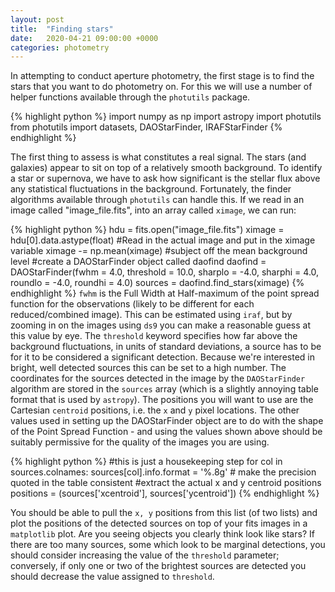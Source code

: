 ```yaml
---
layout: post
title:  "Finding stars"
date:   2020-04-21 09:00:00 +0000
categories: photometry
---
```


In attempting to conduct aperture photometry, the first stage is to find the stars that
you want to do photometry on.  For this we will use a number of helper functions available through
the `photutils` package.

{% highlight python %}
import numpy as np
import astropy
import photutils
from photutils import datasets, DAOStarFinder, IRAFStarFinder
{% endhighlight %}

The first thing to assess is what constitutes a real signal.  The stars (and galaxies) appear to sit
on top of a relatively smooth background.  To identify a star or supernova, we have to ask how significant is the stellar flux above
any statistical fluctuations in the background. Fortunately, the finder algorithms available through `photutils` can handle this.  If we read in an image called "image_file.fits", into an array called `ximage`, we can run:

{% highlight python %}
hdu = fits.open("image_file.fits")
ximage = hdu[0].data.astype(float) #Read in the actual image and put in the ximage variable
ximage -= np.mean(ximage) #subject off the mean background level
#create a DAOStarFinder object called daofind
daofind = DAOStarFinder(fwhm = 4.0, threshold = 10.0,
                       sharplo = -4.0, sharphi = 4.0,
                       roundlo = -4.0, roundhi = 4.0)
sources = daofind.find_stars(ximage)
{% endhighlight %}
`fwhm` is the Full Width at Half-maximum of the point spread function for the observations (likely to be different for each reduced/combined image).  This can be estimated using `iraf`, but by zooming in on the images using `ds9` you can make a reasonable guess at this value by eye.  The `threshold` keyword specifies how far above the background fluctuations, in units of standard deviations, a source has to be for it to be considered a significant detection.  Because we're interested in bright, well detected sources this can be set to a high number.  The coordinates for the sources detected in the image by the `DAOStarFinder` algorithm are stored in the `sources` array (which is a slightly annoying table format that is used by `astropy`).  The positions you will want to use are the Cartesian `centroid` positions, i.e. the `x` and `y` pixel locations.  The other values used in setting up the DAOStarFinder object are to do with the shape of the Point Spread Function - and using the values shown above should be suitably permissive for the quality of the images you are using.

{% highlight python %}
#this is just a housekeeping step
for col in sources.colnames:
    sources[col].info.format = '%.8g'  # make the precision quoted in the table consistent
#extract the actual x and y centroid positions
positions = (sources['xcentroid'], sources['ycentroid'])
{% endhighlight %}

You should be able to pull the `x, y` positions from this list (of two lists) and plot the positions of the detected sources on top of your fits images in a `matplotlib` plot.  Are you seeing objects you clearly think look like stars?  If there are too many sources, some which look to be marginal detections, you should consider increasing the value of the `threshold` parameter; conversely, if only one or two of the brightest sources are detected you should decrease the value assigned to `threshold`.

